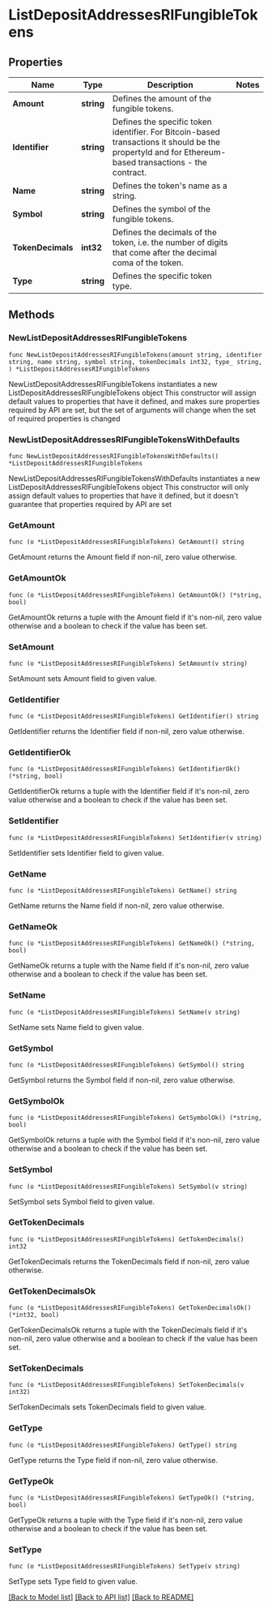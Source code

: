 # ListDepositAddressesRIFungibleTokens

## Properties

Name | Type | Description | Notes
------------ | ------------- | ------------- | -------------
**Amount** | **string** | Defines the amount of the fungible tokens. | 
**Identifier** | **string** | Defines the specific token identifier. For Bitcoin-based transactions it should be the propertyId and for Ethereum-based transactions - the contract. | 
**Name** | **string** | Defines the token&#39;s name as a string. | 
**Symbol** | **string** | Defines the symbol of the fungible tokens. | 
**TokenDecimals** | **int32** | Defines the decimals of the token, i.e. the number of digits that come after the decimal coma of the token. | 
**Type** | **string** | Defines the specific token type. | 

## Methods

### NewListDepositAddressesRIFungibleTokens

`func NewListDepositAddressesRIFungibleTokens(amount string, identifier string, name string, symbol string, tokenDecimals int32, type_ string, ) *ListDepositAddressesRIFungibleTokens`

NewListDepositAddressesRIFungibleTokens instantiates a new ListDepositAddressesRIFungibleTokens object
This constructor will assign default values to properties that have it defined,
and makes sure properties required by API are set, but the set of arguments
will change when the set of required properties is changed

### NewListDepositAddressesRIFungibleTokensWithDefaults

`func NewListDepositAddressesRIFungibleTokensWithDefaults() *ListDepositAddressesRIFungibleTokens`

NewListDepositAddressesRIFungibleTokensWithDefaults instantiates a new ListDepositAddressesRIFungibleTokens object
This constructor will only assign default values to properties that have it defined,
but it doesn't guarantee that properties required by API are set

### GetAmount

`func (o *ListDepositAddressesRIFungibleTokens) GetAmount() string`

GetAmount returns the Amount field if non-nil, zero value otherwise.

### GetAmountOk

`func (o *ListDepositAddressesRIFungibleTokens) GetAmountOk() (*string, bool)`

GetAmountOk returns a tuple with the Amount field if it's non-nil, zero value otherwise
and a boolean to check if the value has been set.

### SetAmount

`func (o *ListDepositAddressesRIFungibleTokens) SetAmount(v string)`

SetAmount sets Amount field to given value.


### GetIdentifier

`func (o *ListDepositAddressesRIFungibleTokens) GetIdentifier() string`

GetIdentifier returns the Identifier field if non-nil, zero value otherwise.

### GetIdentifierOk

`func (o *ListDepositAddressesRIFungibleTokens) GetIdentifierOk() (*string, bool)`

GetIdentifierOk returns a tuple with the Identifier field if it's non-nil, zero value otherwise
and a boolean to check if the value has been set.

### SetIdentifier

`func (o *ListDepositAddressesRIFungibleTokens) SetIdentifier(v string)`

SetIdentifier sets Identifier field to given value.


### GetName

`func (o *ListDepositAddressesRIFungibleTokens) GetName() string`

GetName returns the Name field if non-nil, zero value otherwise.

### GetNameOk

`func (o *ListDepositAddressesRIFungibleTokens) GetNameOk() (*string, bool)`

GetNameOk returns a tuple with the Name field if it's non-nil, zero value otherwise
and a boolean to check if the value has been set.

### SetName

`func (o *ListDepositAddressesRIFungibleTokens) SetName(v string)`

SetName sets Name field to given value.


### GetSymbol

`func (o *ListDepositAddressesRIFungibleTokens) GetSymbol() string`

GetSymbol returns the Symbol field if non-nil, zero value otherwise.

### GetSymbolOk

`func (o *ListDepositAddressesRIFungibleTokens) GetSymbolOk() (*string, bool)`

GetSymbolOk returns a tuple with the Symbol field if it's non-nil, zero value otherwise
and a boolean to check if the value has been set.

### SetSymbol

`func (o *ListDepositAddressesRIFungibleTokens) SetSymbol(v string)`

SetSymbol sets Symbol field to given value.


### GetTokenDecimals

`func (o *ListDepositAddressesRIFungibleTokens) GetTokenDecimals() int32`

GetTokenDecimals returns the TokenDecimals field if non-nil, zero value otherwise.

### GetTokenDecimalsOk

`func (o *ListDepositAddressesRIFungibleTokens) GetTokenDecimalsOk() (*int32, bool)`

GetTokenDecimalsOk returns a tuple with the TokenDecimals field if it's non-nil, zero value otherwise
and a boolean to check if the value has been set.

### SetTokenDecimals

`func (o *ListDepositAddressesRIFungibleTokens) SetTokenDecimals(v int32)`

SetTokenDecimals sets TokenDecimals field to given value.


### GetType

`func (o *ListDepositAddressesRIFungibleTokens) GetType() string`

GetType returns the Type field if non-nil, zero value otherwise.

### GetTypeOk

`func (o *ListDepositAddressesRIFungibleTokens) GetTypeOk() (*string, bool)`

GetTypeOk returns a tuple with the Type field if it's non-nil, zero value otherwise
and a boolean to check if the value has been set.

### SetType

`func (o *ListDepositAddressesRIFungibleTokens) SetType(v string)`

SetType sets Type field to given value.



[[Back to Model list]](../README.md#documentation-for-models) [[Back to API list]](../README.md#documentation-for-api-endpoints) [[Back to README]](../README.md)


